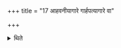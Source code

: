 +++
title = "17 आहवनीयागारे गार्हपत्यागारे वा"

+++

<details><summary>थिते</summary>

17. He sleeps either in the Āhavanīya-hut or Gārhapatya hut.
</details>
